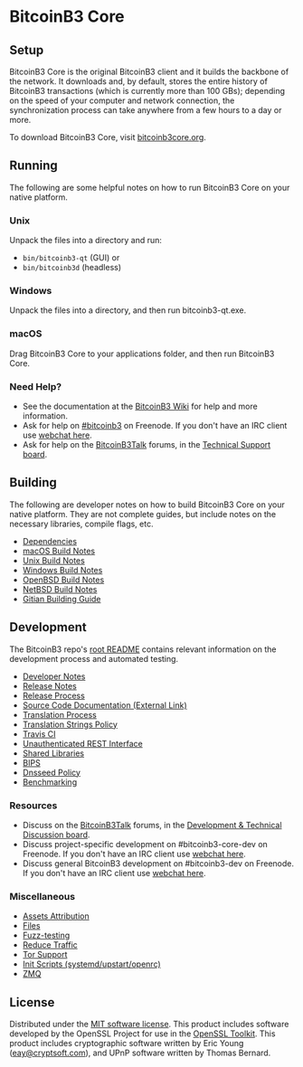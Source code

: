 BitcoinB3 Core
=============

Setup
---------------------
BitcoinB3 Core is the original BitcoinB3 client and it builds the backbone of the network. It downloads and, by default, stores the entire history of BitcoinB3 transactions (which is currently more than 100 GBs); depending on the speed of your computer and network connection, the synchronization process can take anywhere from a few hours to a day or more.

To download BitcoinB3 Core, visit [bitcoinb3core.org](https://bitcoinb3core.org/en/releases/).

Running
---------------------
The following are some helpful notes on how to run BitcoinB3 Core on your native platform.

### Unix

Unpack the files into a directory and run:

- `bin/bitcoinb3-qt` (GUI) or
- `bin/bitcoinb3d` (headless)

### Windows

Unpack the files into a directory, and then run bitcoinb3-qt.exe.

### macOS

Drag BitcoinB3 Core to your applications folder, and then run BitcoinB3 Core.

### Need Help?

* See the documentation at the [BitcoinB3 Wiki](https://en.bitcoinb3.it/wiki/Main_Page)
for help and more information.
* Ask for help on [#bitcoinb3](http://webchat.freenode.net?channels=bitcoinb3) on Freenode. If you don't have an IRC client use [webchat here](http://webchat.freenode.net?channels=bitcoinb3).
* Ask for help on the [BitcoinB3Talk](https://bitcoinb3talk.org/) forums, in the [Technical Support board](https://bitcoinb3talk.org/index.php?board=4.0).

Building
---------------------
The following are developer notes on how to build BitcoinB3 Core on your native platform. They are not complete guides, but include notes on the necessary libraries, compile flags, etc.

- [Dependencies](dependencies.md)
- [macOS Build Notes](build-osx.md)
- [Unix Build Notes](build-unix.md)
- [Windows Build Notes](build-windows.md)
- [OpenBSD Build Notes](build-openbsd.md)
- [NetBSD Build Notes](build-netbsd.md)
- [Gitian Building Guide](gitian-building.md)

Development
---------------------
The BitcoinB3 repo's [root README](/README.md) contains relevant information on the development process and automated testing.

- [Developer Notes](developer-notes.md)
- [Release Notes](release-notes.md)
- [Release Process](release-process.md)
- [Source Code Documentation (External Link)](https://dev.visucore.com/bitcoinb3/doxygen/)
- [Translation Process](translation_process.md)
- [Translation Strings Policy](translation_strings_policy.md)
- [Travis CI](travis-ci.md)
- [Unauthenticated REST Interface](REST-interface.md)
- [Shared Libraries](shared-libraries.md)
- [BIPS](bips.md)
- [Dnsseed Policy](dnsseed-policy.md)
- [Benchmarking](benchmarking.md)

### Resources
* Discuss on the [BitcoinB3Talk](https://bitcoinb3talk.org/) forums, in the [Development & Technical Discussion board](https://bitcoinb3talk.org/index.php?board=6.0).
* Discuss project-specific development on #bitcoinb3-core-dev on Freenode. If you don't have an IRC client use [webchat here](http://webchat.freenode.net/?channels=bitcoinb3-core-dev).
* Discuss general BitcoinB3 development on #bitcoinb3-dev on Freenode. If you don't have an IRC client use [webchat here](http://webchat.freenode.net/?channels=bitcoinb3-dev).

### Miscellaneous
- [Assets Attribution](assets-attribution.md)
- [Files](files.md)
- [Fuzz-testing](fuzzing.md)
- [Reduce Traffic](reduce-traffic.md)
- [Tor Support](tor.md)
- [Init Scripts (systemd/upstart/openrc)](init.md)
- [ZMQ](zmq.md)

License
---------------------
Distributed under the [MIT software license](/COPYING).
This product includes software developed by the OpenSSL Project for use in the [OpenSSL Toolkit](https://www.openssl.org/). This product includes
cryptographic software written by Eric Young ([eay@cryptsoft.com](mailto:eay@cryptsoft.com)), and UPnP software written by Thomas Bernard.
